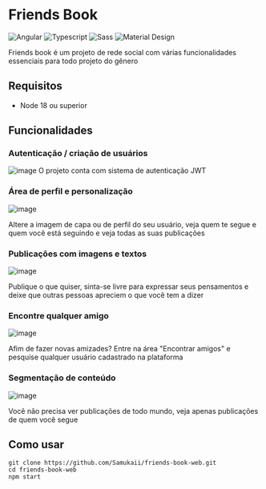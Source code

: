 # Friends Book
![Angular](https://img.shields.io/badge/Angular-DD0031?style=for-the-badge&logo=angular&logoColor=white)
![Typescript](https://img.shields.io/badge/TypeScript-007ACC?style=for-the-badge&logo=typescript&logoColor=white)
![Sass](https://img.shields.io/badge/Sass-CC6699?style=for-the-badge&logo=sass&logoColor=white)
![Material Design](https://img.shields.io/badge/material%20design-757575?style=for-the-badge&logo=material%20design&logoColor=white)

Friends book é um projeto de rede social com várias funcionalidades essenciais para todo projeto do gênero

## Requisitos
- Node 18 ou superior

## Funcionalidades
### Autenticação / criação de usuários
![image](https://github.com/Samukaii/friends-book-web/assets/54710691/b5258030-6404-4537-b5fb-1636c5e7f63d)
O projeto conta com sistema de autenticação JWT


### Área de perfil e personalização
![image](https://github.com/Samukaii/friends-book-web/assets/54710691/c8dd865a-a485-4054-bfa6-7d1f68c5aba8)

Altere a imagem de capa ou de perfil do seu usuário, veja quem te segue e quem você está seguindo e veja todas as suas publicações

### Publicações com imagens e textos
![image](https://github.com/Samukaii/friends-book-web/assets/54710691/f0cabebf-911e-48f4-afc6-d57d18b1f951)

Publique o que quiser, sinta-se livre para expressar seus pensamentos e deixe que outras pessoas apreciem o que você tem a dizer


### Encontre qualquer amigo
![image](https://github.com/Samukaii/friends-book-web/assets/54710691/21a62c91-52cb-4dc0-9765-ed0841dd62f0)

Afim de fazer novas amizades? Entre na área "Encontrar amigos" e pesquise qualquer usuário cadastrado na plataforma


### Segmentação de conteúdo
![image](https://github.com/Samukaii/friends-book-web/assets/54710691/1133bb36-add7-44ce-b9d4-619e7a4db01b)

Você não precisa ver publicações de todo mundo, veja apenas publicações de quem você segue

## Como usar
```shell
git clone https://github.com/Samukaii/friends-book-web.git
cd friends-book-web
npm start
```
